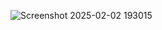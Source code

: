 ![Screenshot 2025-02-02 193015](https://github.com/user-attachments/assets/db0722fe-87a3-45f5-ac52-b97598331aaf)
